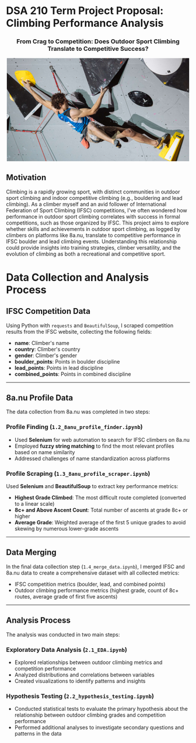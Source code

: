 # DSA 210 Term Project Proposal: Climbing Performance Analysis

<h3 align="center"> From Crag to Competition: Does Outdoor Sport Climbing Translate to Competitive Success?</h3>

<div align="center">
    <img src="data/crag-to-comp-thumbnail.jpg" alt="Before Inversion" width="500">
</div>

## Motivation
Climbing is a rapidly growing sport, with distinct communities in outdoor sport climbing and indoor competitive climbing (e.g., bouldering and lead climbing). As a climber myself and an avid follower of International Federation of Sport Climbing (IFSC) competitions, I've often wondered how performance in outdoor sport climbing correlates with success in formal competitions, such as those organized by IFSC. This project aims to explore whether skills and achievements in outdoor sport climbing, as logged by climbers on platforms like 8a.nu, translate to competitive performance in IFSC boulder and lead climbing events. Understanding this relationship could provide insights into training strategies, climber versatility, and the evolution of climbing as both a recreational and competitive sport.

# Data Collection and Analysis Process

## IFSC Competition Data

Using Python with `requests` and `BeautifulSoup`, I scraped competition results from the IFSC website, collecting the following fields:

- **name**: Climber's name  
- **country**: Climber's country  
- **gender**: Climber's gender  
- **boulder_points**: Points in boulder discipline  
- **lead_points**: Points in lead discipline  
- **combined_points**: Points in combined discipline  

---

## 8a.nu Profile Data

The data collection from 8a.nu was completed in two steps:

### Profile Finding (`1.2_8anu_profile_finder.ipynb`)

- Used **Selenium** for web automation to search for IFSC climbers on 8a.nu  
- Employed **fuzzy string matching** to find the most relevant profiles based on name similarity  
- Addressed challenges of name standardization across platforms  

### Profile Scraping (`1.3_8anu_profile_scraper.ipynb`)

Used **Selenium** and **BeautifulSoup** to extract key performance metrics:

- **Highest Grade Climbed**: The most difficult route completed (converted to a linear scale)  
- **8c+ and Above Ascent Count**: Total number of ascents at grade 8c+ or higher  
- **Average Grade**: Weighted average of the first 5 unique grades to avoid skewing by numerous lower-grade ascents  

---

## Data Merging

In the final data collection step (`1.4_merge_data.ipynb`), I merged IFSC and 8a.nu data to create a comprehensive dataset with all collected metrics:

- IFSC competition metrics (boulder, lead, and combined points)  
- Outdoor climbing performance metrics (highest grade, count of 8c+ routes, average grade of first five ascents)  

---

## Analysis Process

The analysis was conducted in two main steps:

### Exploratory Data Analysis (`2.1_EDA.ipynb`)

- Explored relationships between outdoor climbing metrics and competition performance  
- Analyzed distributions and correlations between variables  
- Created visualizations to identify patterns and insights  

### Hypothesis Testing (`2.2_hypothesis_testing.ipynb`)

- Conducted statistical tests to evaluate the primary hypothesis about the relationship between outdoor climbing grades and competition performance  
- Performed additional analyses to investigate secondary questions and patterns in the data  

